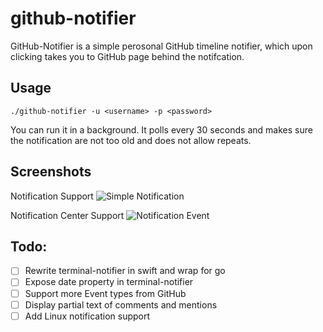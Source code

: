 # github-notifier
GitHub-Notifier is a simple perosonal GitHub timeline notifier, which upon clicking takes you to GitHub page behind the notifcation.

## Usage
```
./github-notifier -u <username> -p <password>
```

You can run it in a background. It polls every 30 seconds and makes sure the notification are not too old and does not allow repeats.

## Screenshots
Notification Support
![Simple Notification](https://dl.dropboxusercontent.com/u/7162902/github-notifier.png)

Notification Center Support
![Notification Event](https://dl.dropboxusercontent.com/u/7162902/github-notifier-2.png)

## Todo:
- [ ] Rewrite terminal-notifier in swift and wrap for go
- [ ] Expose date property in terminal-notifier
- [ ] Support more Event types from GitHub
- [ ] Display partial text of comments and mentions
- [ ] Add Linux notification support
